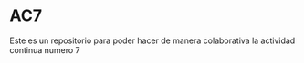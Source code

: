 # AC7
Este es un repositorio para poder hacer de manera colaborativa la actividad continua numero 7
